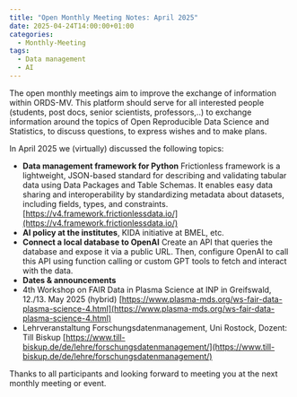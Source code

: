 ```yaml
---
title: "Open Monthly Meeting Notes: April 2025"
date: 2025-04-24T14:00:00+01:00
categories:
  - Monthly-Meeting
tags:
  - Data management
  - AI
---
```


The open monthly meetings aim to improve the exchange of information within ORDS-MV. This platform should serve for all interested people (students, post docs, senior scientists, professors,..) to exchange information around the topics of Open Reproducible Data Science and Statistics, to discuss questions, to express wishes and to make plans.

In April 2025 we (virtually) discussed the following topics:

* **Data management framework for Python** Frictionless framework is a lightweight, JSON-based standard for describing and validating tabular data using Data Packages and Table Schemas. It enables easy data sharing and interoperability by standardizing metadata about datasets, including fields, types, and constraints. [https://v4.framework.frictionlessdata.io/](https://v4.framework.frictionlessdata.io/)
* **AI policy at the institutes**, KIDA initiative at BMEL, etc. 
* **Connect a local database to OpenAI** Create an API that queries the database and expose it via a public URL. Then, configure OpenAI to call this API using function calling or custom GPT tools to fetch and interact with the data.
* **Dates & announcements**
* 4th Workshop on FAIR Data in Plasma Science at INP in Greifswald, 12./13. May 2025 (hybrid) [https://www.plasma-mds.org/ws-fair-data-plasma-science-4.html](https://www.plasma-mds.org/ws-fair-data-plasma-science-4.html)
* Lehrveranstaltung Forschungsdatenmanagement, Uni Rostock, Dozent: Till Biskup [https://www.till-biskup.de/de/lehre/forschungsdatenmanagement/](https://www.till-biskup.de/de/lehre/forschungsdatenmanagement/)


Thanks to all participants and looking forward to meeting you at the next monthly meeting or event.